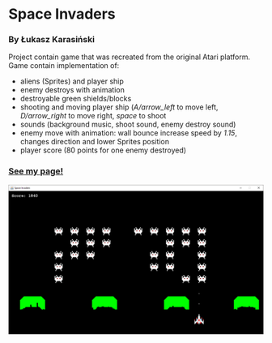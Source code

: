 # Space Invaders 
### By Łukasz Karasiński

Project contain game that was recreated from the original Atari platform.
Game contain implementation of:
- aliens (Sprites) and player ship
- enemy destroys with animation
- destroyable green shields/blocks
- shooting and moving player ship (*A/arrow_left* to move left, *D/arrow_right* to move right, *space* to shoot   
- sounds (background music, shoot sound, enemy destroy sound)
- enemy move with animation: wall bounce increase speed by *1.15*, changes direction and lower Sprites position
- player score (80 points for one enemy destroyed)



### [See my page!](https://nissmel.github.io/)

![photo](https://github.com/Nissmel/Space-Invaders-/blob/master/Space%20Invaders/SI.png)
